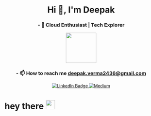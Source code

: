 <div id="header" align="center">
  <h1 align="center">Hi 👋, I'm Deepak </h1>
  <h3 align="center">- 🌱 Cloud Enthusiast | Tech Explorer </h3>
  <img src="https://media.giphy.com/media/M9gbBd9nbDrOTu1Mqx/giphy.gif" width="100"/>
  <h3>- 📫 How to reach me <a href="deepak.verma2436@gmail.com">deepak.verma2436@gmail.com</a></h3>
</div>

<div id="badges" align="center">
  <a href="your-linkedin-URL">
    <img src="https://img.shields.io/badge/LinkedIn-blue?style=for-the-badge&logo=linkedin&logoColor=white" alt="LinkedIn Badge"/>
  </a>
  <a href="your-youtube-URL">
    <img src="https://img.shields.io/badge/Medium-black?style=for-the-badge&logo=medium&logoColor=white" alt="Medium"/>
  </a>
</div>
<h1>
  hey there
  <img src="https://media.giphy.com/media/hvRJCLFzcasrR4ia7z/giphy.gif" width="30px"/>
</h1>
